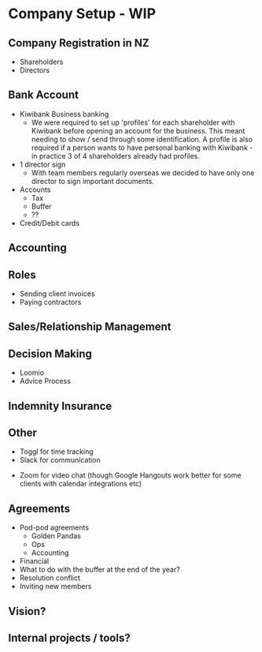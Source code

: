 # Company Setup - WIP

## Company Registration in NZ

* Shareholders
* Directors

## Bank Account

- Kiwibank Business banking
  - We were required to set up 'profiles' for each shareholder with Kiwibank before opening an account for the business. This meant needing to show / send through some identification. A profile is also required if a person wants to have personal banking with Kiwibank - in practice 3 of 4 shareholders already had profiles.
- 1 director sign
    - With team members regularly overseas we decided to have only one director to sign important documents.
- Accounts
    - Tax
    - Buffer
    - ??
- Credit/Debit cards

## Accounting

## Roles

* Sending client invoices
* Paying contractors

## Sales/Relationship Management

## Decision Making

* Loomio
* Advice Process

## Indemnity Insurance

## Other

* Toggl for time tracking
* Slack for communication
- Zoom for video chat (though Google Hangouts work better for some clients with calendar integrations etc)

## Agreements

* Pod-pod agreements
    * Golden Pandas
    * Ops
    * Accounting
*  Financial
*  What to do with the buffer at the end of the year?
*  Resolution conflict
*  Inviting new members

## Vision?

## Internal projects / tools?
